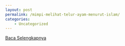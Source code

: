 ```yaml
---
layout: post
permalink: /mimpi-melihat-telur-ayam-menurut-islam/
categories:
    - Uncategorized
---
```


[Baca Selengkapnya](/03)
